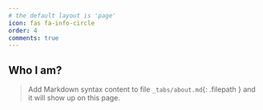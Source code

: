 ```yaml
---
# the default layout is 'page'
icon: fas fa-info-circle
order: 4
comments: true
---
```


## Who I am?

> Add Markdown syntax content to file `_tabs/about.md`{: .filepath } and it will show up on this page.
